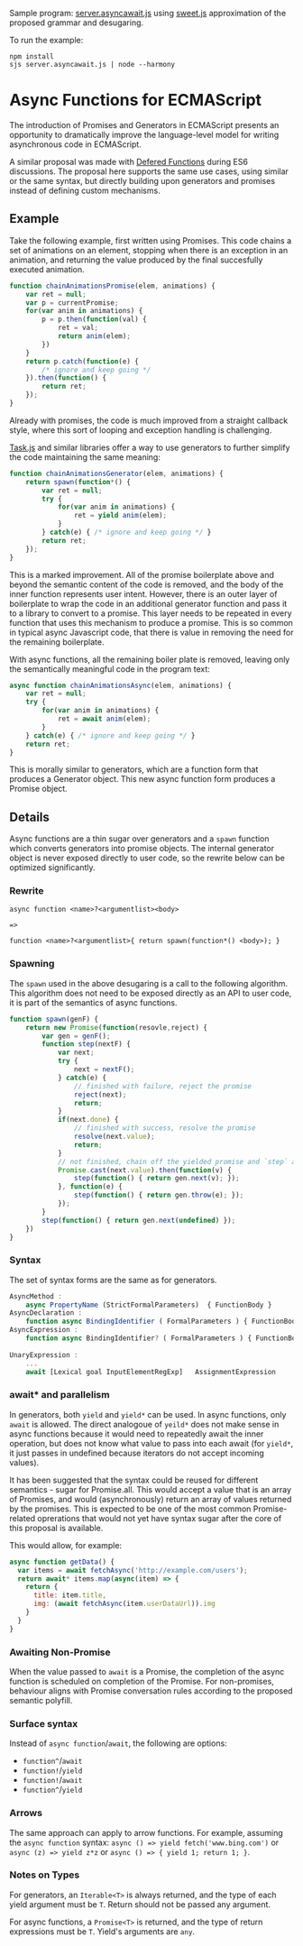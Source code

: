 Sample program: [server.asyncawait.js](server.asyncawait.js) using [sweet.js](http://sweetjs.org/) approximation of the proposed grammar and desugaring.

To run the example:
```Shell
npm install 
sjs server.asyncawait.js | node --harmony 
```

# Async Functions for  ECMAScript

The introduction of Promises and Generators in ECMAScript presents an opportunity to dramatically improve the language-level model for writing asynchronous code in ECMAScript.  

A similar proposal was made with [Defered Functions](http://wiki.ecmascript.org/doku.php?id=strawman:deferred_functions) during ES6 discussions.  The proposal here supports the same use cases, using similar or the same syntax, but directly building upon generators and promises instead of defining custom mechanisms.

## Example

Take the following example, first written using Promises.  This code chains a set of animations on an element, stopping when there is an exception in an animation, and returning the value produced by the final succesfully executed animation.

```JavaScript
function chainAnimationsPromise(elem, animations) {
    var ret = null;
    var p = currentPromise;
    for(var anim in animations) {
        p = p.then(function(val) {
            ret = val;
            return anim(elem);
        })
    }
    return p.catch(function(e) {
        /* ignore and keep going */
    }).then(function() {
        return ret;
    });
}
```

Already with promises, the code is much improved from a straight callback style, where this sort of looping and exception handling is challenging.

[Task.js](http://taskjs.org/) and similar libraries offer a way to use generators to further simplify the code maintaining the same meaning:

```JavaScript
function chainAnimationsGenerator(elem, animations) {
    return spawn(function*() {
        var ret = null;
        try {
            for(var anim in animations) {
                ret = yield anim(elem);
            }
        } catch(e) { /* ignore and keep going */ }
        return ret;
    });
}
```

This is a marked improvement.  All of the promise boilerplate above and beyond the semantic content of the code is removed, and the body of the inner function represents user intent.  However, there is an outer layer of boilerplate to wrap the code in an additional generator function and pass it to a library to convert to a promise.  This layer needs to be repeated in every function that uses this mechanism to produce a promise.  This is so common in typical async Javascript code, that there is value in removing the need for the remaining boilerplate.

With async functions, all the remaining boiler plate is removed, leaving only the semantically meaningful code in the program text:

```JavaScript
async function chainAnimationsAsync(elem, animations) {
    var ret = null;
    try {
        for(var anim in animations) {
            ret = await anim(elem);
        }
    } catch(e) { /* ignore and keep going */ }
    return ret;
}
```

This is morally similar to generators, which are a function form that produces a Generator object.  This new async function form produces a Promise object.

## Details

Async functions are a thin sugar over generators and a `spawn` function which converts generators into promise objects.  The internal generator object is never exposed directly to user code, so the rewrite below can be optimized significantly.

### Rewrite

```
async function <name>?<argumentlist><body>

=>

function <name>?<argumentlist>{ return spawn(function*() <body>); }
```

### Spawning

The `spawn` used in the above desugaring is a call to the following algorithm.  This algorithm does not need to be exposed directly as an API to user code, it is part of the semantics of async functions.

```JavaScript
function spawn(genF) {
    return new Promise(function(resovle,reject) {
        var gen = genF();
        function step(nextF) {
            var next;
            try {
                next = nextF();
            } catch(e) {
                // finished with failure, reject the promise
                reject(next); 
                return;
            }
            if(next.done) {
                // finished with success, resolve the promise
                resolve(next.value);
                return;
            } 
            // not finished, chain off the yielded promise and `step` again
            Promise.cast(next.value).then(function(v) {
                step(function() { return gen.next(v); });      
            }, function(e) {
                step(function() { return gen.throw(e); });
            });
        }
        step(function() { return gen.next(undefined) });
    })
}
```

### Syntax

The set of syntax forms are the same as for generators.

```JavaScript
AsyncMethod :
    async PropertyName (StrictFormalParameters)  { FunctionBody } 
AsyncDeclaration :
    function async BindingIdentifier ( FormalParameters ) { FunctionBody }
AsyncExpression :
    function async BindingIdentifier? ( FormalParameters ) { FunctionBody }
    
UnaryExpression :
    ...
    await [Lexical goal InputElementRegExp]   AssignmentExpression 
```

### await* and parallelism

In generators, both `yield` and `yield*` can be used.  In async functions, only `await` is allowed.  The direct analogoue of `yeild*` does not make sense in async functions because it would need to repeatedly await the inner operation, but does not know what value to pass into each await (for `yield*`, it just passes in undefined because iterators do not accept incoming values).

It has been suggested that the syntax could be reused for different semantics - sugar for Promise.all.  This would accept a value that is an array of Promises, and would (asynchronously) return an array of values returned by the promises.  This is expected to be one of the most common Promise-related oprerations that would not yet have syntax sugar after the core of this proposal is available. 

This would allow, for example:

```JavaScript
async function getData() {
  var items = await fetchAsync('http://example.com/users');
  return await* items.map(async(item) => {
    return {
      title: item.title, 
      img: (await fetchAsync(item.userDataUrl)).img
    }
  }
}
```

### Awaiting Non-Promise

When the value passed to `await` is a Promise, the completion of the async function is scheduled on completion of the Promise.  For non-promises, behaviour aligns with Promise conversation rules according to the proposed semantic polyfill.

### Surface syntax
Instead of `async function`/`await`, the following are options:
- `function^`/`await`
- `function!`/`yield`
- `function!`/`await`
- `function^`/`yield`

### Arrows
The same approach can apply to arrow functions.  For example, assuming the `async function` syntax:   `async () => yield fetch('www.bing.com')` or `async (z) => yield z*z` or `async () => { yield 1; return 1; }`.

### Notes on Types
For generators, an `Iterable<T>` is always returned, and the type of each yield argument must be `T`.  Return should not be passed any argument.

For async functions, a `Promise<T>` is returned, and the type of return expressions must be `T`.  Yield's arguments are `any`.
